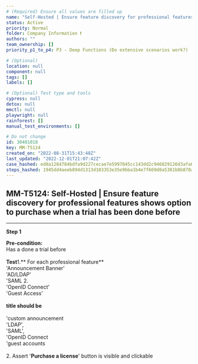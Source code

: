 ```yaml
---
# (Required) Ensure all values are filled up
name: "Self-Hosted | Ensure feature discovery for professional features shows option to purchase when a trial has been done before"
status: Active
priority: Normal
folder: Company Information ❗
authors: ""
team_ownership: []
priority_p1_to_p4: P3 - Deep Functions (Do extensive scenarios work?)

# (Optional)
location: null
component: null
tags: []
labels: []

# (Optional) Test type and tools
cypress: null
detox: null
mmctl: null
playwright: null
rainforest: []
manual_test_environments: []

# Do not change
id: 30401018
key: MM-T5124
created_on: "2022-08-31T15:43:48Z"
last_updated: "2022-12-01T21:07:42Z"
case_hashed: ed8a1284784bdfa9d227cecae7e5997045cc143dd2c946029126d3afa69ae2049b3432280061eed1d4d7963e9bd31723
steps_hashed: 1945dd4aeeb894d1313d103353e35e9bba1b4e7f669d0a5381b8b870aa146c8c3ab652ebb523456bdb566ac88a317c19
---
```


<!-- (Auto-generated) Based on frontmatter's "key" and "name" -->

## MM-T5124: Self-Hosted | Ensure feature discovery for professional features shows option to purchase when a trial has been done before

---

**Step 1**

**Pre-condition:**\
Has a done a trial before\
\
**Test**1.\*\* For each professional feature\*\*\
'Announcement Banner'\
'AD/LDAP'\
'SAML 2.\
'OpenID Connect'\
'Guest Access'\
\
**title should be**\
\
'custom announcement\
'LDAP',\
'SAML',\
'OpenID Connect\
'guest accounts\
\
2\. Assert '**Purchase a license**' button is visible and clickable
